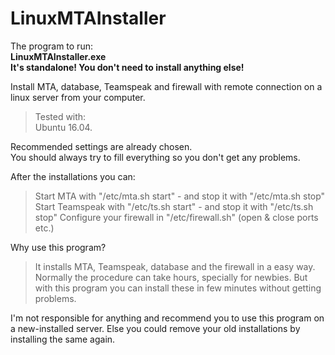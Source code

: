 # LinuxMTAInstaller
The program to run:  
**LinuxMTAInstaller.exe**  
**It's standalone! You don't need to install anything else!**  

Install MTA, database, Teamspeak and firewall with remote connection on a linux server from your computer.
> Tested with:  
> Ubuntu 16.04.  

Recommended settings are already chosen.  
You should always try to fill everything so you don't get any problems.

After the installations you can:
> Start MTA with "/etc/mta.sh start" - and stop it with "/etc/mta.sh stop" 
> Start Teamspeak with "/etc/ts.sh start" - and stop it with "/etc/ts.sh stop"
> Configure your firewall in "/etc/firewall.sh" (open & close ports etc.)  

Why use this program?  
> It installs MTA, Teamspeak, database and the firewall in a easy way.
> Normally the procedure can take hours, specially for newbies.
> But with this program you can install these in few minutes without getting problems.  


I'm not responsible for anything and recommend you to use this program on a new-installed server.
Else you could remove your old installations by installing the same again.
